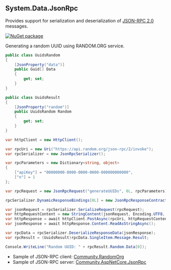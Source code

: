 ## System.Data.JsonRpc

Provides support for serialization and deserialization of [JSON-RPC 2.0](http://www.jsonrpc.org/specification) messages.

[![NuGet package](https://img.shields.io/nuget/v/System.Data.JsonRpc.svg?style=flat-square)](https://www.nuget.org/packages/System.Data.JsonRpc)

Generating a random UUID using RANDOM.ORG service.

```cs
public class UuidsRandom
{
    [JsonProperty("data")]
    public Guid[] Data
    {
        get; set;
    }
}

public class UuidsResult
{
    [JsonProperty("random")]
    public UuidsRandom Random
    {
        get; set;
    }
}
```
```cs
var httpClient = new HttpClient();

var rpcUri = new Uri("https://api.random.org/json-rpc/2/invoke");
var rpcSerializer = new JsonRpcSerializer();

var rpcParameters = new Dictionary<string, object>
{
    ["apiKey"] = "00000000-0000-0000-0000-000000000000",
    ["n"] = 1
};

var rpcRequest = new JsonRpcRequest("generateUUIDs", 0L, rpcParameters);

rpcSerializer.DynamicResponseBindings[0L] = new JsonRpcResponseContract(typeof(UuidsResult))

var jsonRequest = rpcSerializer.SerializeRequest(rpcRequest);
var httpRequestContent = new StringContent(jsonRequest, Encoding.UTF8, "application/json");
var httpResponse = await httpClient.PostAsync(rpcUri, httpRequestContent);
var jsonResponse = await httpResponse.Content.ReadAsStringAsync();

var rpcData = rpcSerializer.DeserializeResponseData(jsonResponse);
var rpcResult = (UuidsResult)rpcData.SingleItem.Message.Result;

Console.WriteLine("Random UUID: " + rpcResult.Random.Data[0]);
```

- Sample of JSON-RPC client: [Community.RandomOrg](https://github.com/alexanderkozlenko/random-org)
- Sample of JSON-RPC server: [Community.AspNetCore.JsonRpc](https://github.com/alexanderkozlenko/aspnetcore-json-rpc)